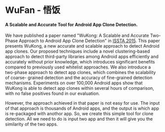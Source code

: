 # WuFan - 悟饭
#### A Scalable and Accurate Tool for Android App Clone Detection.

We have published a paper named "WuKong: A Scalable and Accurate Two-Phase Approach to Android App Clone Detection" in [ISSTA 2015](http://issta2015.cs.uoregon.edu). This paper presents WuKong, a new accurate and scalable approach to detect Android app clones. Our proposed techniques include a novel clustering-based approach to detect third-party libraries among Android apps efficiently and accurately without prior knowledge, which introduces significant benefits compared to previously used whitelist approaches. We also introduce a two-phase approach to detect app clones, which combines the scalability of coarse- grained detection and the accuracy of fine-grained detection mechanisms. Experiments on over 100,000 Android apps show that WuKong is able to detect app clones within several hours of comparison, with no false positives found in our evaluation.

However, the approach achieved in that paper is not easy for use. The input of that approach is thousands of Android apps, and the output is which app is re-packaged with anothor app. So, we create this simple tool for clone detection. All we need to do is input two app and then it will give you the similarity of the two apps.
